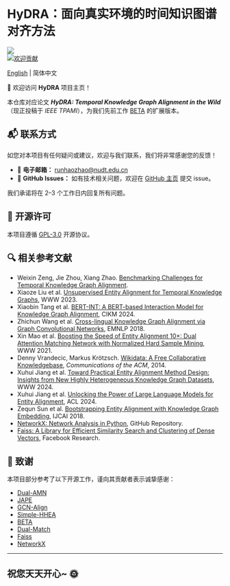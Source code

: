 
# HyDRA：面向真实环境的时间知识图谱对齐方法

![](https://img.shields.io/badge/version-0.0.1-blue)  
[![欢迎贡献](https://img.shields.io/badge/Contributions-Welcome-brightgreen.svg?style=flat-square)](https://github.com/DexterZeng/EntMatcher/issues)

[English](./README.md) | 简体中文

🎉 欢迎访问 **HyDRA** 项目主页！

本仓库对应论文 ***HyDRA: Temporal Knowledge Graph Alignment in the Wild***（现正投稿于 *IEEE TPAMI*），为我们先前工作 [BETA](https://github.com/DexterZeng/BETA) 的扩展版本。

## 📬 联系方式

如您对本项目有任何疑问或建议，欢迎与我们联系，我们将非常感谢您的反馈！

- 📧 **电子邮箱：** runhaozhao@nudt.edu.cn  
- 📝 **GitHub Issues：** 如有技术相关问题，欢迎在 [GitHub 主页](https://github.com/helloworld805/HyDRA/issues) 提交 issue。

我们承诺将在 2–3 个工作日内回复所有问题。

## 📄 开源许可

本项目遵循 [GPL-3.0](LICENSE) 开源协议。

## 🔍 相关参考文献

- Weixin Zeng, Jie Zhou, Xiang Zhao. [Benchmarking Challenges for Temporal Knowledge Graph Alignment](https://api.semanticscholar.org/CorpusID:273501043).  
- Xiaoze Liu et al. [Unsupervised Entity Alignment for Temporal Knowledge Graphs](https://doi.org/10.1145/3543507.3583381), WWW 2023.  
- Xiaobin Tang et al. [BERT-INT: A BERT-based Interaction Model for Knowledge Graph Alignment](https://doi.org/10.1145/3543507.3583381), CIKM 2024.  
- Zhichun Wang et al. [Cross-lingual Knowledge Graph Alignment via Graph Convolutional Networks](https://doi.org/10.18653/v1/d18-1032), EMNLP 2018.  
- Xin Mao et al. [Boosting the Speed of Entity Alignment 10×: Dual Attention Matching Network with Normalized Hard Sample Mining](https://doi.org/10.1145/3442381.3449897), WWW 2021.  
- Denny Vrandecic, Markus Krötzsch. [Wikidata: A Free Collaborative Knowledgebase](https://doi.org/10.1145/2629489), *Communications of the ACM*, 2014.  
- Xuhui Jiang et al. [Toward Practical Entity Alignment Method Design: Insights from New Highly Heterogeneous Knowledge Graph Datasets](https://doi.org/10.1145/3589334.3645720), WWW 2024.  
- Xuhui Jiang et al. [Unlocking the Power of Large Language Models for Entity Alignment](https://aclanthology.org/2024.acl-long.408), ACL 2024.  
- Zequn Sun et al. [Bootstrapping Entity Alignment with Knowledge Graph Embedding](https://doi.org/10.24963/ijcai.2018/611), IJCAI 2018.  
- [NetworkX: Network Analysis in Python](https://github.com/networkx/networkx), GitHub Repository.  
- [Faiss: A Library for Efficient Similarity Search and Clustering of Dense Vectors](https://github.com/facebookresearch/faiss), Facebook Research.  

## 🙏 致谢

本项目部分参考了以下开源工作，谨向其贡献者表示诚挚感谢：

- [Dual-AMN](https://github.com/MaoXinn/Dual-AMN)  
- [JAPE](https://github.com/nju-websoft/JAPE)  
- [GCN-Align](https://github.com/1049451037/GCN-Align)  
- [Simple-HHEA](https://github.com/IDEA-FinAI/Simple-HHEA)  
- [BETA](https://github.com/DexterZeng/BETA)  
- [Dual-Match](https://github.com/ZJU-DAILY/DualMatch/)  
- [Faiss](https://github.com/facebookresearch/faiss)  
- [NetworkX](https://github.com/networkx/networkx)

---

## 祝您天天开心~ 🌞

